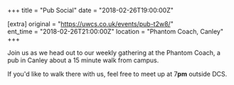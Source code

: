 +++
title = "Pub Social"
date = "2018-02-26T19:00:00Z"

[extra]
original = "https://uwcs.co.uk/events/pub-t2w8/"    
ent_time = "2018-02-26T21:00:00Z"
location = "Phantom Coach, Canley"
+++

Join us as we head out to our weekly gathering at the Phantom Coach, a pub in Canley about a 15 minute walk from campus.

  

If you'd like to walk there with us, feel free to meet up at 7**pm** outside DCS.

